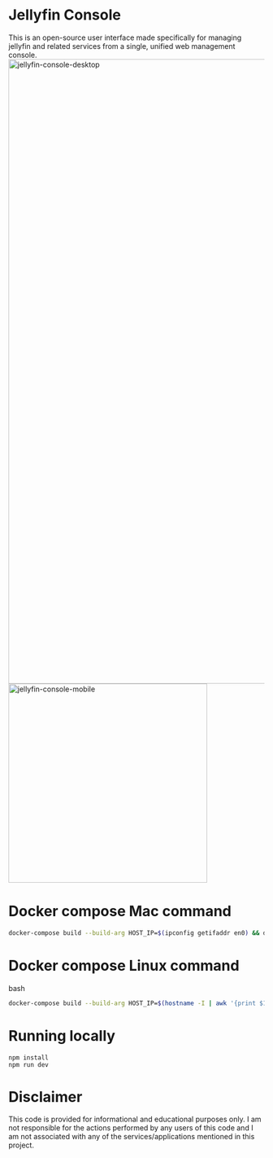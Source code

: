 # Jellyfin Console
This is an open-source user interface made specifically for managing jellyfin and related services from a single, unified web management console. 
<img width="1227" alt="jellyfin-console-desktop" src="https://github.com/user-attachments/assets/18cb497b-8295-488e-95a1-4b7aef0ded56" />
<img width="391" alt="jellyfin-console-mobile" src="https://github.com/user-attachments/assets/1bcdbb4e-c7ae-44a9-8230-37860000f124" />


# Docker compose Mac command

```bash
docker-compose build --build-arg HOST_IP=$(ipconfig getifaddr en0) && docker-compose up
```


# Docker compose Linux command

bash
```bash
docker-compose build --build-arg HOST_IP=$(hostname -I | awk '{print $1}') && docker-compose up
```

# Running locally
```
npm install
npm run dev
```

# Disclaimer
This code is provided for informational and educational purposes only. I am not responsible for the actions performed by any users of this code and I am not associated with any of the services/applications mentioned in this project.
